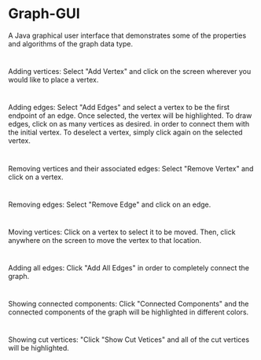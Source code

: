 # Graph-GUI
A Java graphical user interface that demonstrates some of the properties and algorithms of the graph data type.


#
Adding vertices: Select "Add Vertex" and click on the screen wherever you would like to place a vertex.
#
Adding edges: Select "Add Edges" and select a vertex to be the first endpoint of an edge. Once selected, the vertex will be highlighted. To draw edges, click on as many vertices as desired.
in order to connect them with the initial vertex. To deselect a vertex, simply click again on the selected vertex.
#
Removing vertices and their associated edges: Select "Remove Vertex" and click on a vertex.
#
Removing edges: Select "Remove Edge" and click on an edge.
#
Moving vertices: Click on a vertex to select it to be moved. Then, click anywhere on the screen to move the vertex to that location.
#
Adding all edges: Click "Add All Edges" in order to completely connect the graph. 
#
Showing connected components: Click "Connected Components" and the connected components of the graph will be highlighted in different colors.
#
Showing cut vertices: "Click "Show Cut Vetices" and all of the cut vertices will be highlighted.
